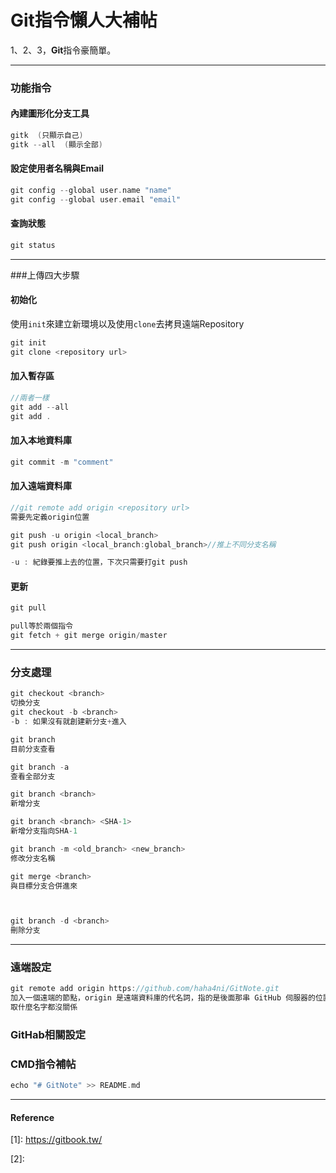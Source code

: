 # Git指令懶人大補帖

1、2、3，**Git**指令豪簡單。

-------------------
### 功能指令

#### 內建圖形化分支工具
``` C++
gitk  (只顯示自己)
gitk --all  (顯示全部)
```
#### 設定使用者名稱與Email
``` C++
git config --global user.name "name"
git config --global user.email "email"
```

#### 查詢狀態
``` C++
git status
```

-------------------
###上傳四大步驟
#### 初始化
使用`init`來建立新環境以及使用`clone`去拷貝遠端Repository
``` C++
git init
git clone <repository url>
```
#### 加入暫存區
``` C++
//兩者一樣
git add --all
git add .
```
#### 加入本地資料庫
```C++
git commit -m "comment"
```

#### 加入遠端資料庫
```C++
//git remote add origin <repository url>
需要先定義origin位置

git push -u origin <local_branch>
git push origin <local_branch:global_branch>//推上不同分支名稱

-u : 紀錄要推上去的位置，下次只需要打git push
```

#### 更新
```C++
git pull

pull等於兩個指令
git fetch + git merge origin/master
```


-------------------
### 分支處理
```C++
git checkout <branch>
切換分支
git checkout -b <branch>
-b : 如果沒有就創建新分支+進入

git branch
目前分支查看

git branch -a
查看全部分支

git branch <branch>
新增分支

git branch <branch> <SHA-1>
新增分支指向SHA-1

git branch -m <old_branch> <new_branch>
修改分支名稱

git merge <branch>
與目標分支合併進來



git branch -d <branch>
刪除分支
```


-------------------
### 遠端設定
```C++
git remote add origin https://github.com/haha4ni/GitNote.git
加入一個遠端的節點，origin 是遠端資料庫的代名詞，指的是後面那串 GitHub 伺服器的位置
取什麼名字都沒關係
```

### GitHab相關設定




### CMD指令補帖
```C++
echo "# GitNote" >> README.md
```

-------------------
#### Reference

\[1]:  https://gitbook.tw/

[2]:  
